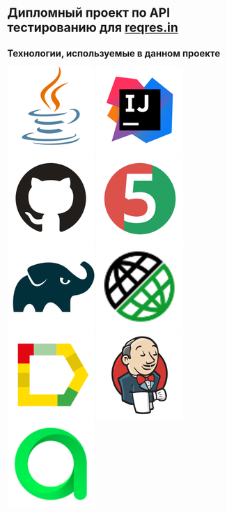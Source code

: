 # Дипломный проект по API тестированию для [reqres.in](https://reqres.in/)

## Технологии, используемые в данном проекте

[![Java](https://github.com/berezkindv42/berezkindv_diploma_rest_api_tests_project/raw/main/images/logos/Java.svg)](https://www.java.com/) [![IDEA](https://github.com/berezkindv42/berezkindv_diploma_rest_api_tests_project/raw/main/images/logos/Intelij_IDEA.svg)](https://www.jetbrains.com/idea/) [![Github](https://github.com/berezkindv42/berezkindv_diploma_rest_api_tests_project/raw/main/images/logos/Github.svg)](https://github.com/) [![JUnit 5](https://github.com/berezkindv42/berezkindv_diploma_rest_api_tests_project/raw/main/images/logos/JUnit5.svg)](https://junit.org/junit5/) [![Gradle](https://github.com/berezkindv42/berezkindv_diploma_rest_api_tests_project/raw/main/images/logos/Gradle.svg)](https://gradle.org/) [![Rest-assured](https://github.com/berezkindv42/berezkindv_diploma_rest_api_tests_project/raw/main/images/logos/Rest-Assured.svg)](https://rest-assured.io/) [![Allure](https://github.com/berezkindv42/berezkindv_diploma_rest_api_tests_project/raw/main/images/logos/Allure_Report.svg)](https://github.com/allure-framework/allure2) [![Jenkins](https://github.com/berezkindv42/berezkindv_diploma_rest_api_tests_project/raw/main/images/logos/Jenkins.svg)](https://www.jenkins.io/) [![Jenkins](https://github.com/berezkindv42/berezkindv_diploma_rest_api_tests_project/raw/main/images/logos/Allure_EE.svg)](https://www.jenkins.io/)
